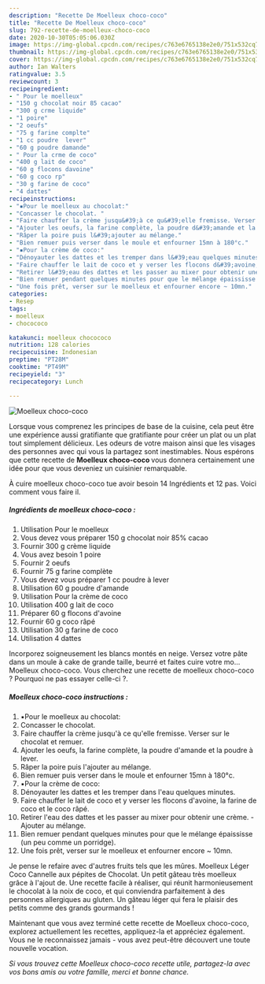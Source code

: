 ```yaml
---
description: "Recette De Moelleux choco-coco"
title: "Recette De Moelleux choco-coco"
slug: 792-recette-de-moelleux-choco-coco
date: 2020-10-30T05:05:06.030Z
image: https://img-global.cpcdn.com/recipes/c763e6765138e2e0/751x532cq70/moelleux-choco-coco-photo-principale-de-la-recette.jpg
thumbnail: https://img-global.cpcdn.com/recipes/c763e6765138e2e0/751x532cq70/moelleux-choco-coco-photo-principale-de-la-recette.jpg
cover: https://img-global.cpcdn.com/recipes/c763e6765138e2e0/751x532cq70/moelleux-choco-coco-photo-principale-de-la-recette.jpg
author: Ian Walters
ratingvalue: 3.5
reviewcount: 3
recipeingredient:
- " Pour le moelleux"
- "150 g chocolat noir 85 cacao"
- "300 g crme liquide"
- "1 poire"
- "2 oeufs"
- "75 g farine complte"
- "1 cc poudre  lever"
- "60 g poudre damande"
- " Pour la crme de coco"
- "400 g lait de coco"
- "60 g flocons davoine"
- "60 g coco rp"
- "30 g farine de coco"
- "4 dattes"
recipeinstructions:
- "▪︎Pour le moelleux au chocolat:"
- "Concasser le chocolat. ⁣"
- "Faire chauffer la crème jusqu&#39;à ce qu&#39;elle fremisse. Verser sur le chocolat et remuer.⁣"
- "Ajouter les oeufs, la farine complète, la poudre d&#39;amande et la poudre à lever.⁣"
- "Râper la poire puis l&#39;ajouter au mélange.⁣"
- "Bien remuer puis verser dans le moule et enfourner 15mn à 180°c.⁣"
- "▪️Pour la crème de coco:"
- "Dénoyauter les dattes et les tremper dans l&#39;eau quelques minutes.⁣"
- "Faire chauffer le lait de coco et y verser les flocons d&#39;avoine, la farine de coco et le coco râpé.⁣"
- "Retirer l&#39;eau des dattes et les passer au mixer pour obtenir une crème.⁣ Ajouter au mélange.⁣"
- "Bien remuer pendant quelques minutes pour que le mélange épaississe (un peu comme un porridge).⁣"
- "Une fois prêt, verser sur le moelleux et enfourner encore ~ 10mn.⁣"
categories:
- Resep
tags:
- moelleux
- chocococo

katakunci: moelleux chocococo 
nutrition: 128 calories
recipecuisine: Indonesian
preptime: "PT28M"
cooktime: "PT49M"
recipeyield: "3"
recipecategory: Lunch

---
```



![Moelleux choco-coco](https://img-global.cpcdn.com/recipes/c763e6765138e2e0/751x532cq70/moelleux-choco-coco-photo-principale-de-la-recette.jpg)

Lorsque vous comprenez les principes de base de la cuisine, cela peut être une expérience aussi gratifiante que gratifiante pour créer un plat ou un plat tout simplement délicieux. Les odeurs de votre maison ainsi que les visages des personnes avec qui vous la partagez sont inestimables. Nous espérons que cette recette de <strong> Moelleux choco-coco </strong> vous donnera certainement une idée pour que vous deveniez un cuisinier remarquable.

<!--inarticleads1-->

À cuire moelleux choco-coco tue avoir besoin 14 Ingrédients et 12 pas. Voici comment vous faire il.

##### Ingrédients de moelleux choco-coco :

1. Utilisation  Pour le moelleux
1. Vous devez vous préparer 150 g chocolat noir 85% cacao
1. Fournir 300 g crème liquide
1. Vous avez besoin 1 poire
1. Fournir 2 oeufs
1. Fournir 75 g farine complète
1. Vous devez vous préparer 1 cc poudre à lever
1. Utilisation 60 g poudre d&#39;amande
1. Utilisation  Pour la crème de coco
1. Utilisation 400 g lait de coco
1. Préparer 60 g flocons d&#39;avoine
1. Fournir 60 g coco râpé
1. Utilisation 30 g farine de coco
1. Utilisation 4 dattes


Incorporez soigneusement les blancs montés en neige. Versez votre pâte dans un moule à cake de grande taille, beurré et faites cuire votre mo… Moelleux choco-coco. Vous cherchez une recette de moelleux choco-coco ? Pourquoi ne pas essayer celle-ci ?. 

<!--inarticleads2-->

##### Moelleux choco-coco instructions :

1. ▪︎Pour le moelleux au chocolat:
1. Concasser le chocolat. ⁣
1. Faire chauffer la crème jusqu&#39;à ce qu&#39;elle fremisse. Verser sur le chocolat et remuer.⁣
1. Ajouter les oeufs, la farine complète, la poudre d&#39;amande et la poudre à lever.⁣
1. Râper la poire puis l&#39;ajouter au mélange.⁣
1. Bien remuer puis verser dans le moule et enfourner 15mn à 180°c.⁣
1. ▪️Pour la crème de coco:
1. Dénoyauter les dattes et les tremper dans l&#39;eau quelques minutes.⁣
1. Faire chauffer le lait de coco et y verser les flocons d&#39;avoine, la farine de coco et le coco râpé.⁣
1. Retirer l&#39;eau des dattes et les passer au mixer pour obtenir une crème.⁣ - Ajouter au mélange.⁣
1. Bien remuer pendant quelques minutes pour que le mélange épaississe (un peu comme un porridge).⁣
1. Une fois prêt, verser sur le moelleux et enfourner encore ~ 10mn.⁣


Je pense le refaire avec d&#39;autres fruits tels que les mûres. Moelleux Léger Coco Cannelle aux pépites de Chocolat. Un petit gâteau très moelleux grâce à l&#39;ajout de. Une recette facile à réaliser, qui réunit harmonieusement le chocolat à la noix de coco, et qui conviendra parfaitement à des personnes allergiques au gluten. Un gâteau léger qui fera le plaisir des petits comme des grands gourmands ! 

<!--inarticleads1-->

<p>
Maintenant que vous avez terminé cette recette de Moelleux choco-coco, explorez actuellement les recettes, appliquez-la et appréciez également. Vous ne le reconnaissez jamais - vous avez peut-être découvert une toute nouvelle vocation.
</p>

<p>
<i>Si vous trouvez cette Moelleux choco-coco recette utile, partagez-la avec vos bons amis ou votre famille, merci et bonne chance.</i>
</p>
